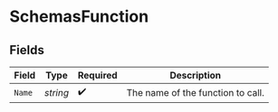 # SchemasFunction


## Fields

| Field                             | Type                              | Required                          | Description                       |
| --------------------------------- | --------------------------------- | --------------------------------- | --------------------------------- |
| `Name`                            | *string*                          | :heavy_check_mark:                | The name of the function to call. |